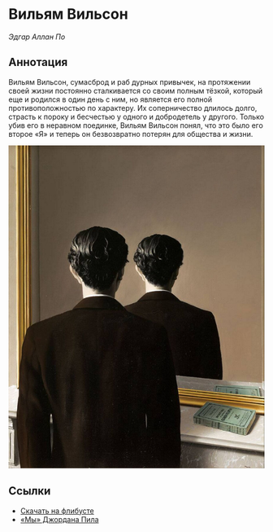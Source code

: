 # Вильям Вильсон

_Эдгар Аллан По_

## Аннотация

Вильям Вильсон, сумасброд и раб дурных привычек, на протяжении своей жизни постоянно сталкивается со своим полным тёзкой, который еще и родился в один день с ним, но является его полной противоположностью по характеру. Их соперничество длилось долго, страсть к пороку и бесчестью у одного и добродетель у другого. Только убив его в неравном поединке, Вильям Вильсон понял, что это было его второе «Я» и теперь он безвозвратно потерян для общества и жизни.

![Рене Магритт, Воспроизведение запрещено, 1937](/static/images/books/2019-03-26-vilyam-vilson.jpg)

## Ссылки

* [Скачать на флибусте](http://flibusta.is/b/299905)
* [«Мы» Джордана Пила](https://www.youtube.com/watch?v=UqIROFWtiBE)